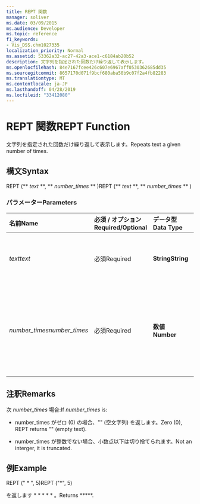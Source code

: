 ```yaml
---
title: REPT 関数
manager: soliver
ms.date: 03/09/2015
ms.audience: Developer
ms.topic: reference
f1_keywords:
- Vis_DSS.chm1027335
localization_priority: Normal
ms.assetid: 53362a32-ac27-42a3-ace1-c6184ab20b52
description: 文字列を指定された回数だけ繰り返して表示します。
ms.openlocfilehash: 84e7167fcee426c607e6967aff0530362685dd35
ms.sourcegitcommit: 8657170d071f9bcf680aba50b9c07f2a4fb82283
ms.translationtype: MT
ms.contentlocale: ja-JP
ms.lasthandoff: 04/28/2019
ms.locfileid: "33412080"
---
```

# <a name="rept-function"></a><span data-ttu-id="8c3c9-103">REPT 関数</span><span class="sxs-lookup"><span data-stu-id="8c3c9-103">REPT Function</span></span>

<span data-ttu-id="8c3c9-104">文字列を指定された回数だけ繰り返して表示します。</span><span class="sxs-lookup"><span data-stu-id="8c3c9-104">Repeats text a given number of times.</span></span> 
  
## <a name="syntax"></a><span data-ttu-id="8c3c9-105">構文</span><span class="sxs-lookup"><span data-stu-id="8c3c9-105">Syntax</span></span>

<span data-ttu-id="8c3c9-106">REPT (\*\* *text* \*\*, \*\* *number_times* \*\* )</span><span class="sxs-lookup"><span data-stu-id="8c3c9-106">REPT (\*\* *text* \*\*, \*\* *number_times* \*\* )</span></span> 
  
### <a name="parameters"></a><span data-ttu-id="8c3c9-107">パラメーター</span><span class="sxs-lookup"><span data-stu-id="8c3c9-107">Parameters</span></span>

|<span data-ttu-id="8c3c9-108">**名前**</span><span class="sxs-lookup"><span data-stu-id="8c3c9-108">**Name**</span></span>|<span data-ttu-id="8c3c9-109">**必須 / オプション**</span><span class="sxs-lookup"><span data-stu-id="8c3c9-109">**Required/Optional**</span></span>|<span data-ttu-id="8c3c9-110">**データ型**</span><span class="sxs-lookup"><span data-stu-id="8c3c9-110">**Data Type**</span></span>|<span data-ttu-id="8c3c9-111">**説明**</span><span class="sxs-lookup"><span data-stu-id="8c3c9-111">**Description**</span></span>|
|:-----|:-----|:-----|:-----|
| <span data-ttu-id="8c3c9-112">_text_</span><span class="sxs-lookup"><span data-stu-id="8c3c9-112">_text_</span></span> <br/> |<span data-ttu-id="8c3c9-113">必須</span><span class="sxs-lookup"><span data-stu-id="8c3c9-113">Required</span></span>  <br/> |<span data-ttu-id="8c3c9-114">**String**</span><span class="sxs-lookup"><span data-stu-id="8c3c9-114">**String**</span></span> <br/> | <span data-ttu-id="8c3c9-115">繰り返す文字列を指定します。</span><span class="sxs-lookup"><span data-stu-id="8c3c9-115">The text you want to repeat.</span></span>  <br/> |
| <span data-ttu-id="8c3c9-116">_number_times_</span><span class="sxs-lookup"><span data-stu-id="8c3c9-116">_number_times_</span></span> <br/> |<span data-ttu-id="8c3c9-117">必須</span><span class="sxs-lookup"><span data-stu-id="8c3c9-117">Required</span></span>  <br/> |<span data-ttu-id="8c3c9-118">**数値**</span><span class="sxs-lookup"><span data-stu-id="8c3c9-118">**Number**</span></span> <br/> |<span data-ttu-id="8c3c9-119">文字列の繰り返す回数を、正の数値で指定します。</span><span class="sxs-lookup"><span data-stu-id="8c3c9-119">A positive number specifying the number of times to repeat text.</span></span>  <br/> |
   
## <a name="remarks"></a><span data-ttu-id="8c3c9-120">注釈</span><span class="sxs-lookup"><span data-stu-id="8c3c9-120">Remarks</span></span>

<span data-ttu-id="8c3c9-121">次  *number_times*  場合:</span><span class="sxs-lookup"><span data-stu-id="8c3c9-121">If  *number_times*  is:</span></span> 
  
- <span data-ttu-id="8c3c9-122">number_times がゼロ (0) の場合、"" (空文字列) を返します。</span><span class="sxs-lookup"><span data-stu-id="8c3c9-122">Zero (0), REPT returns "" (empty text).</span></span>
    
- <span data-ttu-id="8c3c9-123">number_times が整数でない場合、小数点以下は切り捨てられます。</span><span class="sxs-lookup"><span data-stu-id="8c3c9-123">Not an interger, it is truncated.</span></span>
    
## <a name="example"></a><span data-ttu-id="8c3c9-124">例</span><span class="sxs-lookup"><span data-stu-id="8c3c9-124">Example</span></span>

<span data-ttu-id="8c3c9-125">REPT (" \* ", 5)</span><span class="sxs-lookup"><span data-stu-id="8c3c9-125">REPT ("\*", 5)</span></span> 
  
<span data-ttu-id="8c3c9-126">を返します \* \* \* \* \* 。</span><span class="sxs-lookup"><span data-stu-id="8c3c9-126">Returns \*\*\*\*\*.</span></span> 
  

